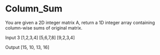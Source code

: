 # Column_Sum

You are given a 2D integer matrix A, return a 1D integer array containing column-wise sums of original matrix.

Input 3 [1,2,3,4] [5,6,7,8] [9,2,3,4]

Output [15, 10, 13, 16]

